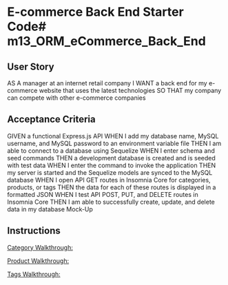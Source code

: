 # E-commerce Back End Starter Code# m13_ORM_eCommerce_Back_End


## User Story

AS A manager at an internet retail company
I WANT a back end for my e-commerce website that uses the latest technologies
SO THAT my company can compete with other e-commerce companies

## Acceptance Criteria

GIVEN a functional Express.js API
WHEN I add my database name, MySQL username, and MySQL password to an environment variable file
THEN I am able to connect to a database using Sequelize
WHEN I enter schema and seed commands
THEN a development database is created and is seeded with test data
WHEN I enter the command to invoke the application
THEN my server is started and the Sequelize models are synced to the MySQL database
WHEN I open API GET routes in Insomnia Core for categories, products, or tags
THEN the data for each of these routes is displayed in a formatted JSON
WHEN I test API POST, PUT, and DELETE routes in Insomnia Core
THEN I am able to successfully create, update, and delete data in my database
Mock-Up

## Instructions

[Category Walkthrough:](https://drive.google.com/file/d/1r188NkyvEdrkk7P2oixgfH5UsjqfhdW5/view)

[Product Walkthrough:](https://drive.google.com/file/d/1cGV6_2n_H9J49r73UbXi74cdaFLh_R2E/view)

[Tags Walkthrough:](https://drive.google.com/file/d/19lBPLAD5SVuEZQ03W57j6qt5l4Ss8Gli/view)


